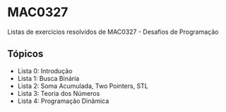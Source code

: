 # MAC0327

Listas de exercícios resolvidos de MAC0327 - Desafios de Programação

## Tópicos

- Lista 0: Introdução
- Lista 1: Busca Binária
- Lista 2: Soma Acumulada, Two Pointers, STL
- Lista 3: Teoria dos Números
- Lista 4: Programação Dinâmica
